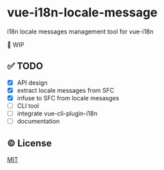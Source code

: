 # vue-i18n-locale-message

i18n locale messages management tool for vue-i18n

:construction_worker: WIP 

## :white_check_mark: TODO
- [x] API design
- [x] extract locale messages from SFC
- [x] infuse to SFC from locale mesasges 
- [ ] CLI tool
- [ ] integrate vue-cli-plugin-i18n
- [ ] documentation

## :copyright: License

[MIT](http://opensource.org/licenses/MIT)
